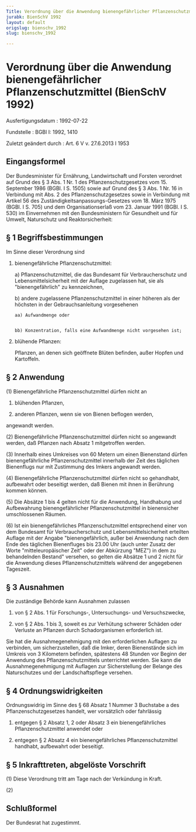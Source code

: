```yaml
---
Title: Verordnung über die Anwendung bienengefährlicher Pflanzenschutzmittel
jurabk: BienSchV 1992
layout: default
origslug: bienschv_1992
slug: bienschv_1992

---
```


# Verordnung über die Anwendung bienengefährlicher Pflanzenschutzmittel (BienSchV 1992)

Ausfertigungsdatum
:   1992-07-22

Fundstelle
:   BGBl I: 1992, 1410

Zuletzt geändert durch
:   Art. 6 V v. 27.6.2013 I 1953


## Eingangsformel

Der Bundesminister für Ernährung, Landwirtschaft und Forsten verordnet
auf Grund des § 3 Abs. 1 Nr. 1 des Pflanzenschutzgesetzes vom 15.
September 1986 (BGBl. I S. 1505) sowie auf Grund des § 3 Abs. 1 Nr. 16
in Verbindung mit Abs. 2 des Pflanzenschutzgesetzes sowie in
Verbindung mit Artikel 56 des Zuständigkeitsanpassungs-Gesetzes vom
18\. März 1975 (BGBl. I S. 705) und dem Organisationserlaß vom 23.
Januar 1991 (BGBl. I S. 530) im Einvernehmen mit den Bundesministern
für Gesundheit und für Umwelt, Naturschutz und Reaktorsicherheit:


## § 1 Begriffsbestimmungen

Im Sinne dieser Verordnung sind

1.  bienengefährliche Pflanzenschutzmittel:

    a)  Pflanzenschutzmittel, die das Bundesamt für Verbraucherschutz und
        Lebensmittelsicherheit mit der Auflage zugelassen hat, sie als
        "bienengefährlich" zu kennzeichnen,


    b)  andere zugelassene Pflanzenschutzmittel in einer höheren als der
        höchsten in der Gebrauchsanleitung vorgesehenen

        aa) Aufwandmenge oder


        bb) Konzentration, falls eine Aufwandmenge nicht vorgesehen ist;








2.  blühende Pflanzen:

    Pflanzen, an denen sich geöffnete Blüten befinden, außer Hopfen und
    Kartoffeln.





## § 2 Anwendung

(1) Bienengefährliche Pflanzenschutzmittel dürfen nicht an

1.  blühenden Pflanzen,


2.  anderen Pflanzen, wenn sie von Bienen beflogen werden,



angewandt werden.

(2) Bienengefährliche Pflanzenschutzmittel dürfen nicht so angewandt
werden, daß Pflanzen nach Absatz 1 mitgetroffen werden.

(3) Innerhalb eines Umkreises von 60 Metern um einen Bienenstand
dürfen bienengefährliche Pflanzenschutzmittel innerhalb der Zeit des
täglichen Bienenflugs nur mit Zustimmung des Imkers angewandt werden.

(4) Bienengefährliche Pflanzenschutzmittel dürfen nicht so gehandhabt,
aufbewahrt oder beseitigt werden, daß Bienen mit ihnen in Berührung
kommen können.

(5) Die Absätze 1 bis 4 gelten nicht für die Anwendung, Handhabung und
Aufbewahrung bienengefährlicher Pflanzenschutzmittel in bienensicher
umschlossenen Räumen.

(6) Ist ein bienengefährliches Pflanzenschutzmittel entsprechend einer
von dem Bundesamt für Verbraucherschutz und Lebensmittelsicherheit
erteilten Auflage mit der Angabe "bienengefährlich, außer bei
Anwendung nach dem Ende des täglichen Bienenfluges bis 23.00 Uhr (auch
unter Zusatz der Worte "mitteleuropäischer Zeit" oder der Abkürzung
"MEZ") in dem zu behandelnden Bestand" versehen, so gelten die Absätze
1 und 2 nicht für die Anwendung dieses Pflanzenschutzmittels während
der angegebenen Tageszeit.


## § 3 Ausnahmen

Die zuständige Behörde kann Ausnahmen zulassen

1.  von § 2 Abs. 1 für Forschungs-, Untersuchungs- und Versuchszwecke,


2.  von § 2 Abs. 1 bis 3, soweit es zur Verhütung schwerer Schäden oder
    Verluste an Pflanzen durch Schadorganismen erforderlich ist.



Sie hat die Ausnahmegenehmigung mit den erforderlichen Auflagen zu
verbinden, um sicherzustellen, daß die Imker, deren Bienenstände sich
im Umkreis von 3 Kilometern befinden, spätestens 48 Stunden vor Beginn
der Anwendung des Pflanzenschutzmittels unterrichtet werden. Sie kann
die Ausnahmegenehmigung mit Auflagen zur Sicherstellung der Belange
des Naturschutzes und der Landschaftspflege versehen.


## § 4 Ordnungswidrigkeiten

Ordnungswidrig im Sinne des § 68 Absatz 1 Nummer 3 Buchstabe a des
Pflanzenschutzgesetzes handelt, wer vorsätzlich oder fahrlässig

1.  entgegen § 2 Absatz 1, 2 oder Absatz 3 ein bienengefährliches
    Pflanzenschutzmittel anwendet oder


2.  entgegen § 2 Absatz 4 ein bienengefährliches Pflanzenschutzmittel
    handhabt, aufbewahrt oder beseitigt.





## § 5 Inkrafttreten, abgelöste Vorschrift

(1) Diese Verordnung tritt am Tage nach der Verkündung in Kraft.

(2)


## Schlußformel

Der Bundesrat hat zugestimmt.


